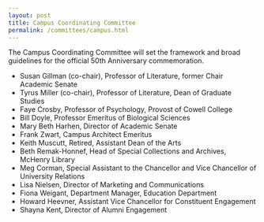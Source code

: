 ```yaml
---
layout: post
title: Campus Coordinating Committee
permalink: /committees/campus.html
---
```

The Campus Coordinating Committee will set the framework and broad guidelines for the official 50th Anniversary commemoration.

* Susan Gillman (co-chair), Professor of Literature, former Chair Academic Senate 
* Tyrus Miller (co-chair), Professor of Literature, Dean of Graduate Studies
* Faye Crosby, Professor of Psychology, Provost of Cowell College
* Bill Doyle, Professor Emeritus of Biological Sciences
* Mary Beth Harhen, Director of Academic Senate
* Frank Zwart, Campus Architect Emeritus
* Keith Muscutt, Retired, Assistant Dean of the Arts
* Beth Remak-Honnef, Head of Special Collections and Archives, McHenry Library
* Meg Corman, Special Assistant to the Chancellor and Vice Chancellor of University Relations
* Lisa Nielsen, Director of Marketing and Communications
* Fiona Weigant, Department Manager, Education Department 
* Howard Heevner, Assistant Vice Chancellor for Constituent Engagement
* Shayna Kent, Director of Alumni Engagement

